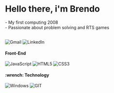 <h1> Hello there, i'm Brendo </h1>

<article>
- My first computing 2008 <br>
- Passionate about problem solving and RTS games <br>
  </article>
<br>

![Gmail](https://img.shields.io/badge/Gmail-333333?style=for-the-badge&logo=gmail&logoColor=red)
![LinkedIn](https://img.shields.io/badge/LinkedIn-333333?style=for-the-badge&logo=LINKEDIN&logoColor=blue)

<section>
 <h4> Front-End</h4>
 
![JavaScript](https://img.shields.io/badge/JavaScript-333333?style=for-the-badge&logo=javascript&logoColor=F7DF1E)
![HTML5](https://img.shields.io/badge/HTML5-333333?style=for-the-badge&logo=HTML5&logoColor=orange)
![CSS3](https://img.shields.io/badge/CSS3-333333?style=for-the-badge&logo=CSS3&logoColor=blue)
</section>

<section>
<h4> :wrench: Technology </h4>

![Windows](https://img.shields.io/badge/Windows-333333?style=for-the-badge&logo=WINDOWS&logoColor=blue)
![GIT](https://img.shields.io/badge/Git-333333?style=for-the-badge&logo=GIT&logoColor=orange)
</section>
  
